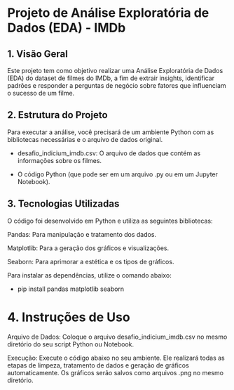 # Projeto de Análise Exploratória de Dados (EDA) - IMDb
## 1. Visão Geral 
Este projeto tem como objetivo realizar uma Análise Exploratória de Dados (EDA) do dataset de filmes do IMDb, a fim de extrair insights, identificar padrões e responder a perguntas de negócio sobre fatores que influenciam o sucesso de um filme.

## 2. Estrutura do Projeto 
Para executar a análise, você precisará de um ambiente Python com as bibliotecas necessárias e o arquivo de dados original.

- desafio_indicium_imdb.csv: O arquivo de dados que contém as informações sobre os filmes.

- O código Python (que pode ser em um arquivo .py ou em um Jupyter Notebook).

## 3. Tecnologias Utilizadas 
O código foi desenvolvido em Python e utiliza as seguintes bibliotecas:

Pandas: Para manipulação e tratamento dos dados.

Matplotlib: Para a geração dos gráficos e visualizações.

Seaborn: Para aprimorar a estética e os tipos de gráficos.

Para instalar as dependências, utilize o comando abaixo:


- pip install pandas matplotlib seaborn
# 4. Instruções de Uso
Arquivo de Dados: Coloque o arquivo desafio_indicium_imdb.csv no mesmo diretório do seu script Python ou Notebook.

Execução: Execute o código abaixo no seu ambiente. Ele realizará todas as etapas de limpeza, tratamento de dados e geração de gráficos automaticamente. Os gráficos serão salvos como arquivos .png no mesmo diretório.
